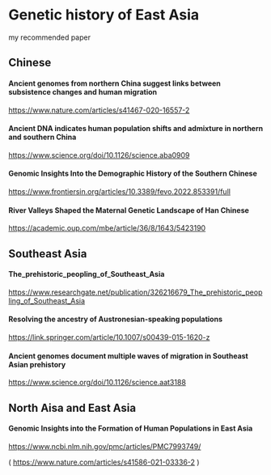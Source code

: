 
# Genetic history of East Asia

my recommended paper

## Chinese

#### Ancient genomes from northern China suggest links between subsistence changes and human migration

https://www.nature.com/articles/s41467-020-16557-2

#### Ancient DNA indicates human population shifts and admixture in northern and southern China

https://www.science.org/doi/10.1126/science.aba0909

#### Genomic Insights Into the Demographic History of the Southern Chinese

https://www.frontiersin.org/articles/10.3389/fevo.2022.853391/full

#### River Valleys Shaped the Maternal Genetic Landscape of Han Chinese

https://academic.oup.com/mbe/article/36/8/1643/5423190

## Southeast Asia

#### The_prehistoric_peopling_of_Southeast_Asia

https://www.researchgate.net/publication/326216679_The_prehistoric_peopling_of_Southeast_Asia

#### Resolving the ancestry of Austronesian-speaking populations

https://link.springer.com/article/10.1007/s00439-015-1620-z

#### Ancient genomes document multiple waves of migration in Southeast Asian prehistory

https://www.science.org/doi/10.1126/science.aat3188

## North Aisa and East Asia

#### Genomic Insights into the Formation of Human Populations in East Asia

https://www.ncbi.nlm.nih.gov/pmc/articles/PMC7993749/

( https://www.nature.com/articles/s41586-021-03336-2 )





